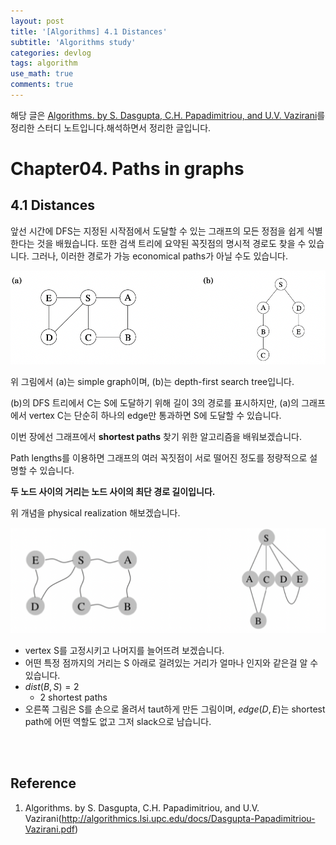 ```yaml
---
layout: post
title: '[Algorithms] 4.1 Distances'
subtitle: 'Algorithms study'
categories: devlog
tags: algorithm
use_math: true
comments: true
---
```



해당 글은 [Algorithms. by S. Dasgupta, C.H. Papadimitriou, and U.V. Vazirani](http://algorithmics.lsi.upc.edu/docs/Dasgupta-Papadimitriou-Vazirani.pdf)를 정리한 스터디 노트입니다.해석하면서 정리한 글입니다.

# Chapter04. Paths in graphs

## 4.1 Distances

앞선 시간에 DFS는 지정된 시작점에서 도달할 수 있는 그래프의 모든 정점을 쉽게 식별한다는 것을 배웠습니다. 또한 검색 트리에 요약된 꼭짓점의 명시적 경로도 찾을 수 있습니다. 그러나, 이러한 경로가 가능 economical paths가 아닐 수도 있습니다.

![img](/assets/img/algorithm/algorithm31.png)

위 그림에서 (a)는 simple graph이며, (b)는 depth-first search tree입니다.

(b)의 DFS 트리에서 C는 S에 도달하기 위해 길이 3의 경로를 표시하지만, (a)의 그래프에서 vertex C는 단순히 하나의 edge만 통과하면 S에 도달할 수 있습니다.

이번 장에선 그래프에서 **shortest paths** 찾기 위한 알고리즘을 배워보겠습니다.

Path lengths를 이용하면 그래프의 여러 꼭짓점이 서로 떨어진 정도를 정량적으로 설명할 수 있습니다. <br>

**두 노드 사이의 거리는 노드 사이의 최단 경로 길이입니다.**

위 개념을 physical realization 해보겠습니다.

![img](/assets/img/algorithm/algorithm32.png)

- vertex S를 고정시키고 나머지를 늘어뜨려 보겠습니다.
- 어떤 특정 점까지의 거리는 S 아래로 걸려있는 거리가 얼마나 인지와 같은걸 알 수 있습니다. 
- $dist(B, S) = 2$
  - 2 shortest paths
- 오른쪽 그림은 S를 손으로 올려서 taut하게 만든 그림이며, $edge(D,E)$는 shortest path에 어떤 역할도 없고 그저 slack으로 남습니다.

<br><Br>

## Reference
1. Algorithms. by S. Dasgupta, C.H. Papadimitriou, and U.V. Vazirani(http://algorithmics.lsi.upc.edu/docs/Dasgupta-Papadimitriou-Vazirani.pdf)